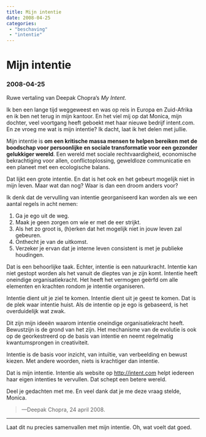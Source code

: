 ```yaml
---
title: Mijn intentie
date: 2008-04-25
categories:
 - "beschaving"
 - "intentie"
---
```


# Mijn intentie
### 2008-04-25

Ruwe vertaling van Deepak Chopra’s _My Intent_.

Ik ben een lange tijd weggeweest en was op reis in Europa en Zuid-Afrika en ik ben net terug in mijn kantoor. En het viel mij op dat Monica, mijn dochter, veel voortgang heeft geboekt met haar nieuwe bedrijf intent.com. En ze vroeg me wat is mijn intentie? Ik dacht, laat ik het delen met jullie.

Mijn intentie is **om een kritische massa mensen te helpen bereiken met de boodschap voor persoonlijke en sociale transformatie voor een gezonder gelukkiger wereld**. Een wereld met sociale rechtvaardigheid, economische bekrachtiging voor allen, conflictoplossing, geweldloze communicatie en een planeet met een ecologische balans.

Dat lijkt een grote intentie. En dat is het ook en het gebeurt mogelijk niet in mijn leven. Maar wat dan nog? Waar is dan een droom anders voor?

Ik denk dat de vervulling van intentie georganiseerd kan worden als we een aantal regels in acht nemen:
1. Ga je ego uit de weg.
1. Maak je geen zorgen om wie er met de eer strijkt.
1. Als het zo groot is, (h)erken dat het mogelijk niet in jouw leven zal gebeuren.
1. Onthecht je van de uitkomst.
1. Verzeker je ervan dat je interne leven consistent is met je publieke houdingen.

Dat is een behoorlijke taak. Echter, intentie is een natuurkracht. Intentie kan niet gestopt worden als het vanuit de dieptes van je zijn komt. Intentie heeft oneindige organisatiekracht. Het heeft het vermogen geërfd om alle elementen en krachten rondom je intentie organiseren.

Intentie dient uit je ziel te komen. Intentie dient uit je geest te komen. Dat is de plek waar intentie huist. Als de intentie op je ego is gebaseerd, is het overduidelijk wat zwak.

Dit zijn mijn ideeën waarom intentie oneindige organisatiekracht heeft. Bewustzijn is de grond van het zijn. Het mechanisme van de evolutie is ook op de georkestreerd op de basis van intentie en neemt regelmatig kwantumsprongen in creativiteit.

Intentie is de basis voor inzicht, van intuïtie, van verbeelding en bewust kiezen. Met andere woorden, niets is krachtiger dan intentie.

Dat is mijn intentie. Intentie als website op http://intent.com helpt iedereen haar eigen intenties te vervullen. Dat schept een betere wereld.

Deel je gedachten met me. En veel dank dat je me deze vraag stelde, Monica.

> —Deepak Chopra, 24 april 2008.
---
Laat dit nu precies samenvallen met mijn intentie. Oh, wat voelt dat goed.